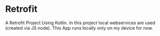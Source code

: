 # Retrofit
A Retrofit Project Using Kotlin.
In this project local webservices are used (created via JS node).
This App runs locally only on my device for now.

